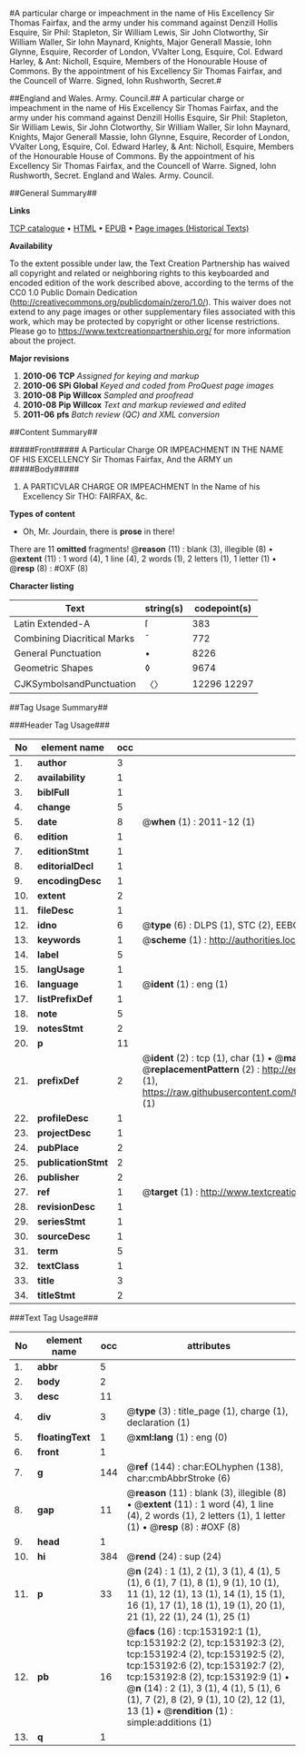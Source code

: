 #A particular charge or impeachment in the name of His Excellency Sir Thomas Fairfax, and the army under his command against Denzill Hollis Esquire, Sir Phil: Stapleton, Sir William Lewis, Sir John Clotworthy, Sir William Waller, Sir Iohn Maynard, Knights, Major Generall Massie, Iohn Glynne, Esquire, Recorder of London, VValter Long, Esquire, Col. Edward Harley, & Ant: Nicholl, Esquire, Members of the Honourable House of Commons. By the appointment of his Excellency Sir Thomas Fairfax, and the Councell of Warre. Signed, Iohn Rushworth, Secret.#

##England and Wales. Army. Council.##
A particular charge or impeachment in the name of His Excellency Sir Thomas Fairfax, and the army under his command against Denzill Hollis Esquire, Sir Phil: Stapleton, Sir William Lewis, Sir John Clotworthy, Sir William Waller, Sir Iohn Maynard, Knights, Major Generall Massie, Iohn Glynne, Esquire, Recorder of London, VValter Long, Esquire, Col. Edward Harley, & Ant: Nicholl, Esquire, Members of the Honourable House of Commons. By the appointment of his Excellency Sir Thomas Fairfax, and the Councell of Warre. Signed, Iohn Rushworth, Secret.
England and Wales. Army. Council.

##General Summary##

**Links**

[TCP catalogue](http://www.ota.ox.ac.uk/tcp/)  • 
[HTML](http://tei.it.ox.ac.uk/tcp/Texts-HTML/free/A84/A84440.html)  • 
[EPUB](http://tei.it.ox.ac.uk/tcp/Texts-EPUB/free/A84/A84440.epub) • 
[Page images (Historical Texts)](https://historicaltexts.jisc.ac.uk/eebo-99895605e)

**Availability**

To the extent possible under law, the Text Creation Partnership has waived all copyright and related or neighboring rights to this keyboarded and encoded edition of the work described above, according to the terms of the CC0 1.0 Public Domain Dedication (http://creativecommons.org/publicdomain/zero/1.0/). This waiver does not extend to any page images or other supplementary files associated with this work, which may be protected by copyright or other license restrictions. Please go to https://www.textcreationpartnership.org/ for more information about the project.

**Major revisions**

1. __2010-06__ __TCP__ *Assigned for keying and markup*
1. __2010-06__ __SPi Global__ *Keyed and coded from ProQuest page images*
1. __2010-08__ __Pip Willcox__ *Sampled and proofread*
1. __2010-08__ __Pip Willcox__ *Text and markup reviewed and edited*
1. __2011-06__ __pfs__ *Batch review (QC) and XML conversion*

##Content Summary##

#####Front#####
A Particular Charge OR IMPEACHMENT IN THE NAME OF HIS EXCELLENCY Sir Thomas Fairfax, And the ARMY un
#####Body#####

1. A PARTICVLAR CHARGE OR IMPEACHMENT In the Name of his Excellency Sir THO: FAIRFAX, &c.

**Types of content**

  * Oh, Mr. Jourdain, there is **prose** in there!

There are 11 **omitted** fragments! 
 @__reason__ (11) : blank (3), illegible (8)  •  @__extent__ (11) : 1 word (4), 1 line (4), 2 words (1), 2 letters (1), 1 letter (1)  •  @__resp__ (8) : #OXF (8)

**Character listing**


|Text|string(s)|codepoint(s)|
|---|---|---|
|Latin Extended-A|ſ|383|
|Combining             Diacritical Marks|̄|772|
|General Punctuation|•|8226|
|Geometric Shapes|◊|9674|
|CJKSymbolsandPunctuation|〈〉|12296 12297|

##Tag Usage Summary##

###Header Tag Usage###

|No|element name|occ|attributes|
|---|---|---|---|
|1.|__author__|3||
|2.|__availability__|1||
|3.|__biblFull__|1||
|4.|__change__|5||
|5.|__date__|8| @__when__ (1) : 2011-12 (1)|
|6.|__edition__|1||
|7.|__editionStmt__|1||
|8.|__editorialDecl__|1||
|9.|__encodingDesc__|1||
|10.|__extent__|2||
|11.|__fileDesc__|1||
|12.|__idno__|6| @__type__ (6) : DLPS (1), STC (2), EEBO-CITATION (1), PROQUEST (1), VID (1)|
|13.|__keywords__|1| @__scheme__ (1) : http://authorities.loc.gov/ (1)|
|14.|__label__|5||
|15.|__langUsage__|1||
|16.|__language__|1| @__ident__ (1) : eng (1)|
|17.|__listPrefixDef__|1||
|18.|__note__|5||
|19.|__notesStmt__|2||
|20.|__p__|11||
|21.|__prefixDef__|2| @__ident__ (2) : tcp (1), char (1)  •  @__matchPattern__ (2) : ([0-9\-]+):([0-9IVX]+) (1), (.+) (1)  •  @__replacementPattern__ (2) : http://eebo.chadwyck.com/downloadtiff?vid=$1&page=$2 (1), https://raw.githubusercontent.com/textcreationpartnership/Texts/master/tcpchars.xml#$1 (1)|
|22.|__profileDesc__|1||
|23.|__projectDesc__|1||
|24.|__pubPlace__|2||
|25.|__publicationStmt__|2||
|26.|__publisher__|2||
|27.|__ref__|1| @__target__ (1) : http://www.textcreationpartnership.org/docs/. (1)|
|28.|__revisionDesc__|1||
|29.|__seriesStmt__|1||
|30.|__sourceDesc__|1||
|31.|__term__|5||
|32.|__textClass__|1||
|33.|__title__|3||
|34.|__titleStmt__|2||


###Text Tag Usage###

|No|element name|occ|attributes|
|---|---|---|---|
|1.|__abbr__|5||
|2.|__body__|2||
|3.|__desc__|11||
|4.|__div__|3| @__type__ (3) : title_page (1), charge (1), declaration (1)|
|5.|__floatingText__|1| @__xml:lang__ (1) : eng (0)|
|6.|__front__|1||
|7.|__g__|144| @__ref__ (144) : char:EOLhyphen (138), char:cmbAbbrStroke (6)|
|8.|__gap__|11| @__reason__ (11) : blank (3), illegible (8)  •  @__extent__ (11) : 1 word (4), 1 line (4), 2 words (1), 2 letters (1), 1 letter (1)  •  @__resp__ (8) : #OXF (8)|
|9.|__head__|1||
|10.|__hi__|384| @__rend__ (24) : sup (24)|
|11.|__p__|33| @__n__ (24) : 1 (1), 2 (1), 3 (1), 4 (1), 5 (1), 6 (1), 7 (1), 8 (1), 9 (1), 10 (1), 11 (1), 12 (1), 13 (1), 14 (1), 15 (1), 16 (1), 17 (1), 18 (1), 19 (1), 20 (1), 21 (1), 22 (1), 24 (1), 25 (1)|
|12.|__pb__|16| @__facs__ (16) : tcp:153192:1 (1), tcp:153192:2 (2), tcp:153192:3 (2), tcp:153192:4 (2), tcp:153192:5 (2), tcp:153192:6 (2), tcp:153192:7 (2), tcp:153192:8 (2), tcp:153192:9 (1)  •  @__n__ (14) : 2 (1), 3 (1), 4 (1), 5 (1), 6 (1), 7 (2), 8 (2), 9 (1), 10 (2), 12 (1), 13 (1)  •  @__rendition__ (1) : simple:additions (1)|
|13.|__q__|1||
